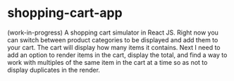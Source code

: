 # shopping-cart-app
(work-in-progress) A shopping cart simulator in React JS. Right now you can switch between product categories to be displayed
and add them to your cart. The cart will display how many items it contains. Next I need to add an option to render items in the
cart, display the total, and find a way to work with multiples of the same item in the cart at a time so as not to display
duplicates in the render.
